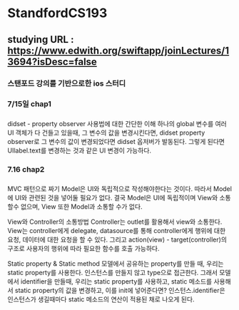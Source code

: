 # StandfordCS193

## studying URL : https://www.edwith.org/swiftapp/joinLectures/13694?isDesc=false

### 스탠포드 강의를 기반으로한 ios 스터디

### 7/15일 chap1
### <TLI>
didset - property observer 사용법에 대한 간단한 이해
하나의 global 변수를 여러 UI 객체가 다 건들고 있을때, 그 변수의 값을 변경시킨다면, didset property observer로 그 변수의 값이 변경되었다면 didset 옵저버가 발동된다. 그렇게 된다면 UIlabel.text를 변경하는 것과 같은 UI 변경이 가능하다.

### 7.16 chap2
### <TLI>
MVC 패턴으로 짜기
Model은 UI와 독립적으로 작성해야한다는 것이다. 따라서 Model에 UI와 관련된 것을 넣어둘 필요가 없다. 결국 Model은 UI에 독립적이며 View와 소통할수 없으며, View 또한 Model과 소통할 수가 없다.

View와 Controller의 소통방법
Controller는 outlet를 활용해서 view와 소통한다. 
View는 controller에게 delegate, datasource를 통해 controller에게 행위에 대한 요청, 데이터에 대한 요청을 할 수 있다. 그리고 action(view) - target(controller)의 구조로 사용자의 행위에 따라 필요한 함수를 호출 가능하다.

Static property & Static method
모델에서 공유하는 property를 만들 때, 우리는 static property를 사용한다. 인스턴스를 만들지 않고 type으로 접근한다. 그래서 모델에서 identifier을 만들때, 우리는 static property를 사용하고, static 메소드를 사용해서 static property의 값을 변경하고, 이를 init에 넣어준다면? 인스턴스.identifier은 인스턴스가 생길때마다 static 메소드의 연산이 적용된 채로 나오게 된다.
